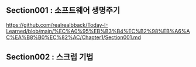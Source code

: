 ## Section001 : 소프트웨어 생명주기<br>
https://github.com/realrealbback/Today-I-Learned/blob/main/%EC%A0%95%EB%B3%B4%EC%B2%98%EB%A6%AC%EA%B8%B0%EC%82%AC/Chapter1/Section001.md
## Section002 : 스크럼 기법

